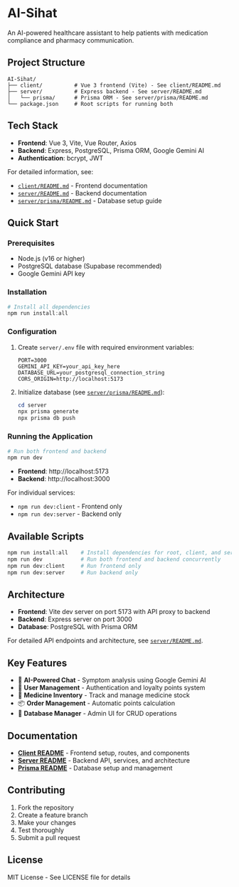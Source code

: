# AI-Sihat
An AI-powered healthcare assistant to help patients with medication compliance and pharmacy communication.

## Project Structure

```
AI-Sihat/
├── client/          # Vue 3 frontend (Vite) - See client/README.md
├── server/          # Express backend - See server/README.md
│   └── prisma/      # Prisma ORM - See server/prisma/README.md
└── package.json     # Root scripts for running both
```

## Tech Stack

- **Frontend**: Vue 3, Vite, Vue Router, Axios
- **Backend**: Express, PostgreSQL, Prisma ORM, Google Gemini AI
- **Authentication**: bcrypt, JWT

For detailed information, see:
- [`client/README.md`](./client/README.md) - Frontend documentation
- [`server/README.md`](./server/README.md) - Backend documentation
- [`server/prisma/README.md`](./server/prisma/README.md) - Database setup guide

## Quick Start

### Prerequisites
- Node.js (v16 or higher)
- PostgreSQL database (Supabase recommended)
- Google Gemini API key

### Installation

```powershell
# Install all dependencies
npm run install:all
```

### Configuration

1. Create `server/.env` file with required environment variables:
   ```env
   PORT=3000
   GEMINI_API_KEY=your_api_key_here
   DATABASE_URL=your_postgresql_connection_string
   CORS_ORIGIN=http://localhost:5173
   ```

2. Initialize database (see [`server/prisma/README.md`](./server/prisma/README.md)):
   ```powershell
   cd server
   npx prisma generate
   npx prisma db push
   ```

### Running the Application

```powershell
# Run both frontend and backend
npm run dev
```

- **Frontend**: http://localhost:5173
- **Backend**: http://localhost:3000

For individual services:
- `npm run dev:client` - Frontend only
- `npm run dev:server` - Backend only

## Available Scripts

```powershell
npm run install:all    # Install dependencies for root, client, and server
npm run dev            # Run both frontend and backend concurrently
npm run dev:client     # Run frontend only
npm run dev:server     # Run backend only
```

## Architecture

- **Frontend**: Vite dev server on port 5173 with API proxy to backend
- **Backend**: Express server on port 3000
- **Database**: PostgreSQL with Prisma ORM

For detailed API endpoints and architecture, see [`server/README.md`](./server/README.md).

## Key Features

- 🤖 **AI-Powered Chat** - Symptom analysis using Google Gemini AI
- 👤 **User Management** - Authentication and loyalty points system
- 💊 **Medicine Inventory** - Track and manage medicine stock
- 📦 **Order Management** - Automatic points calculation
- 🔧 **Database Manager** - Admin UI for CRUD operations

## Documentation

- **[Client README](./client/README.md)** - Frontend setup, routes, and components
- **[Server README](./server/README.md)** - Backend API, services, and architecture
- **[Prisma README](./server/prisma/README.md)** - Database setup and management

## Contributing

1. Fork the repository
2. Create a feature branch
3. Make your changes
4. Test thoroughly
5. Submit a pull request

## License

MIT License - See LICENSE file for details

